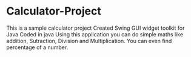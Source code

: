 # Calculator-Project
This is a sample calculator project 
Created Swing GUI widget toolkit for Java
Coded in java
Using this application you can do simple maths like addition, Sutraction, Division and Multiplication.
You can even find percentage of a number.
